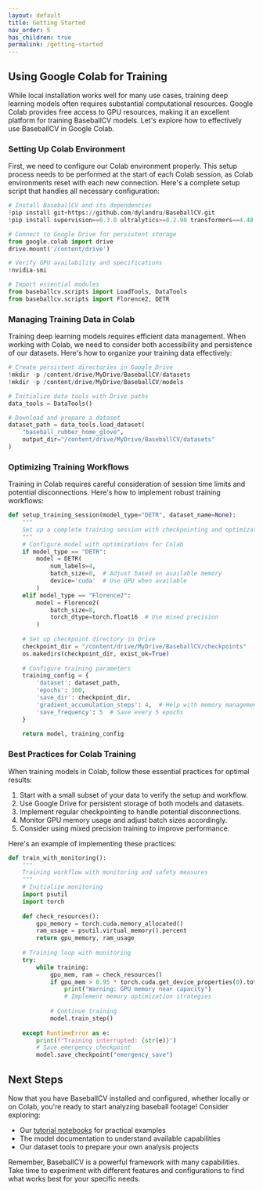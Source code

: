 ```yaml
---
layout: default
title: Getting Started
nav_order: 5
has_children: true
permalink: /getting-started
---
```


## Using Google Colab for Training

While local installation works well for many use cases, training deep learning models often requires substantial computational resources. Google Colab provides free access to GPU resources, making it an excellent platform for training BaseballCV models. Let's explore how to effectively use BaseballCV in Google Colab.

### Setting Up Colab Environment

First, we need to configure our Colab environment properly. This setup process needs to be performed at the start of each Colab session, as Colab environments reset with each new connection. Here's a complete setup script that handles all necessary configuration:

```python
# Install BaseballCV and its dependencies
!pip install git+https://github.com/dylandru/BaseballCV.git
!pip install supervision==0.3.0 ultralytics>=8.2.90 transformers==4.48.0

# Connect to Google Drive for persistent storage
from google.colab import drive
drive.mount('/content/drive')

# Verify GPU availability and specifications
!nvidia-smi

# Import essential modules
from baseballcv.scripts import LoadTools, DataTools
from baseballcv.scripts import Florence2, DETR
```

### Managing Training Data in Colab

Training deep learning models requires efficient data management. When working with Colab, we need to consider both accessibility and persistence of our datasets. Here's how to organize your training data effectively:

```python
# Create persistent directories in Google Drive
!mkdir -p /content/drive/MyDrive/BaseballCV/datasets
!mkdir -p /content/drive/MyDrive/BaseballCV/models

# Initialize data tools with Drive paths
data_tools = DataTools()

# Download and prepare a dataset
dataset_path = data_tools.load_dataset(
    "baseball_rubber_home_glove",
    output_dir="/content/drive/MyDrive/BaseballCV/datasets"
)
```

### Optimizing Training Workflows

Training in Colab requires careful consideration of session time limits and potential disconnections. Here's how to implement robust training workflows:

```python
def setup_training_session(model_type="DETR", dataset_name=None):
    """
    Set up a complete training session with checkpointing and optimization
    """
    # Configure model with optimizations for Colab
    if model_type == "DETR":
        model = DETR(
            num_labels=4,
            batch_size=8,  # Adjust based on available memory
            device='cuda'  # Use GPU when available
        )
    elif model_type == "Florence2":
        model = Florence2(
            batch_size=8,
            torch_dtype=torch.float16  # Use mixed precision
        )
    
    # Set up checkpoint directory in Drive
    checkpoint_dir = "/content/drive/MyDrive/BaseballCV/checkpoints"
    os.makedirs(checkpoint_dir, exist_ok=True)
    
    # Configure training parameters
    training_config = {
        'dataset': dataset_path,
        'epochs': 100,
        'save_dir': checkpoint_dir,
        'gradient_accumulation_steps': 4,  # Help with memory management
        'save_frequency': 5  # Save every 5 epochs
    }
    
    return model, training_config
```

### Best Practices for Colab Training

When training models in Colab, follow these essential practices for optimal results:

1. Start with a small subset of your data to verify the setup and workflow.
2. Use Google Drive for persistent storage of both models and datasets.
3. Implement regular checkpointing to handle potential disconnections.
4. Monitor GPU memory usage and adjust batch sizes accordingly.
5. Consider using mixed precision training to improve performance.

Here's an example of implementing these practices:

```python
def train_with_monitoring():
    """
    Training workflow with monitoring and safety measures
    """
    # Initialize monitoring
    import psutil
    import torch
    
    def check_resources():
        gpu_memory = torch.cuda.memory_allocated()
        ram_usage = psutil.virtual_memory().percent
        return gpu_memory, ram_usage
    
    # Training loop with monitoring
    try:
        while training:
            gpu_mem, ram = check_resources()
            if gpu_mem > 0.95 * torch.cuda.get_device_properties(0).total_memory:
                print("Warning: GPU memory near capacity")
                # Implement memory optimization strategies
                
            # Continue training
            model.train_step()
            
    except RuntimeError as e:
        print(f"Training interrupted: {str(e)}")
        # Save emergency checkpoint
        model.save_checkpoint("emergency_save")
```

## Next Steps

Now that you have BaseballCV installed and configured, whether locally or on Colab, you're ready to start analyzing baseball footage! Consider exploring:

- Our [tutorial notebooks](https://github.com/dylandru/BaseballCV/tree/main/notebooks) for practical examples
- The model documentation to understand available capabilities
- Our dataset tools to prepare your own analysis projects

Remember, BaseballCV is a powerful framework with many capabilities. Take time to experiment with different features and configurations to find what works best for your specific needs.